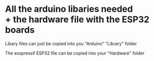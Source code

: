 # All the arduino libaries needed <br> + the hardware file with the ESP32 boards

Libary files can just be copied into you "Arduino" "Library" folder

The esspressif ESP32 file can be copied into your "Hardware" folder
